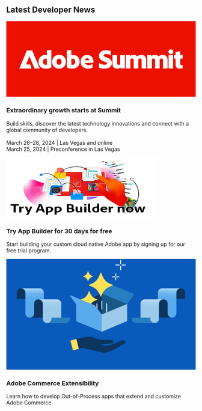 <TitleBlock slots="heading" theme="lightest" />

## Latest Developer News

<ResourceCard slots="link, image, heading, text" width="33%"  theme='lightest' className="useCaseCard index-adobe-developer-live"/>

[](https://summit.adobe.com/na/?promoid=P79NQL4J&mv=other)

![Adobe Summit](../images/summit_promo.png)

### Extraordinary growth starts at Summit

Build skills, discover the latest technology innovations and connect with a global community of developers. <br/> <br/> March 26–28, 2024 | Las Vegas and online <br/> March 25, 2024 | Preconference in Las Vegas

<ResourceCard slots="link, image, heading, text" width="33%"  theme='lightest' className="useCaseCard index-app-builder" />

[](https://developer.adobe.com/app-builder/trial/)

![App Builder](../images/Try_App_Builder_now_CTA.png)

### Try App Builder for 30 days for free

Start building your custom cloud native Adobe app by signing up for our free trial program.

<ResourceCard slots="link, image, heading, text" width="33%"  theme='lightest' className="useCaseCard index-express" />

[](https://developer.adobe.com/commerce/extensibility/)

![Adobe Express](../images/commerce_extensibility.png)

### Adobe Commerce Extensibility

Learn how to develop Out-of-Process apps that extend and customize Adobe Commerce.
